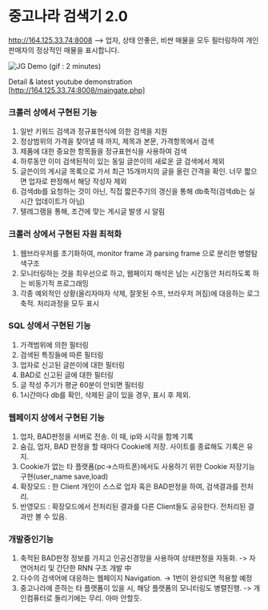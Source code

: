 # 중고나라 검색기 2.0
http://164.125.33.74:8008
--> 업자, 상태 안좋은, 비싼 매물을 모두 필터링하여 개인판매자의 정상적인 매물을 표시합니다.

![JG Demo](JG_Searcher_v1.0_backup/JG_Demo.gif)
(gif : 2 minutes)

Detail & latest youtube demonstration
[http://164.125.33.74:8008/maingate.php]

### 크롤러 상에서 구현된 기능
1. 일반 키워드 검색과 정규표현식에 의한 검색을 지원
2. 정상범위의 가격을 찾아낼 때 까지, 제목과 본문, 가격항목에서 검색
3. 제품에 대한 중요한 항목들을 정규표현식을 사용하여 검색
4. 하루동안 이미 검색된적이 있는 동일 글쓴이의 새로운 글 검색에서 제외
5. 글쓴이의 게시글 목록으로 가서 최근 15개까지의 글을 올린 간격을 확인. 너무 짧으면 업자로 판정해서 해당 작성자 제외
6. 검색db를 요청하는 것이 아닌, 직접 짧은주기의 갱신을 통해 db축적(검색db는 실시간 업데이트가 아님)
7. 텔레그램을 통해, 조건에 맞는 게시글 발생 시 알림

### 크롤러 상에서 구현된 자원 최적화
1. 웹브라우저를 초기화하여, monitor frame 과 parsing frame 으로 분리한 병렬탐색구조
2. 모니터링하는 것을 최우선으로 하고, 웹페이지 해석은 남는 시간동안 처리하도록 하는 비동기적 프로그래밍
3. 각종 예외적인 상황(올리자마자 삭제, 잘못된 수프, 브라우저 꺼짐)에 대응하는 로그 축적. 처리과정을 모두 표시

### SQL 상에서 구현된 기능
1. 가격범위에 의한 필터링
2. 검색된 특징들에 따른 필터링
3. 업자로 신고된 글쓴이에 대한 필터링
4. BAD로 신고된 글에 대한 필터링
5. 글 작성 주기가 평균 60분이 안되면 필터링
6. 1시간마다 db를 확인, 삭제된 글이 있을 경우, 표시 후 제외.

### 웹페이지 상에서 구현된 기능
1. 업자, BAD판정을 서버로 전송. 이 때, ip와 시각을 함께 기록
2. 숨김, 업자, BAD 판정을 할 때마다 Cookie에 저장. 사이트를 종료해도 기록은 유지.
3. Cookie가 없는 타 플랫폼(pc->스마트폰)에서도 사용하기 위한 Cookie 저장기능 구현(user_name save,load)
4. 확장모드 : 한 Client 개인이 스스로 업자 혹은 BAD판정을 하여, 검색결과를 전처리.
5. 반영모드 : 확장모드에서 전처리된 결과를 다른 Client들도 공유한다. 전처리된 결과만 볼 수 있음.

### 개발중인기능
1. 축적된 BAD판정 정보를 가지고 인공신경망을 사용하여 상태판정을 자동화. -> 자연어처리 및 간단한 RNN 구조 개발 中
2. 다수의 검색어에 대응하는 웹페이지 Navigation. -> 1번이 완성되면 적용할 예정
3. 중고나라에 준하는 타 플랫폼이 있을 시, 해당 플랫폼의 모니터링도 병렬진행. -> 개인컴퓨터로 돌리기에는 무리. 아마 안할듯.
